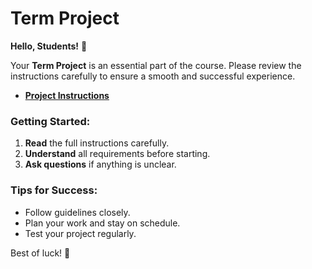 # **Term Project**  

**Hello, Students!** 👋 

Your **Term Project** is an essential part of the course. Please review the instructions carefully to ensure a smooth and successful experience.  

- [**Project Instructions**](https://gvsu-cis371.github.io/projects/term.html)  

### **Getting Started:**  
1. **Read** the full instructions carefully.  
2. **Understand** all requirements before starting.  
3. **Ask questions** if anything is unclear.  

### **Tips for Success:**  
- Follow guidelines closely.  
- Plan your work and stay on schedule.  
- Test your project regularly.  

Best of luck! 🚀  
